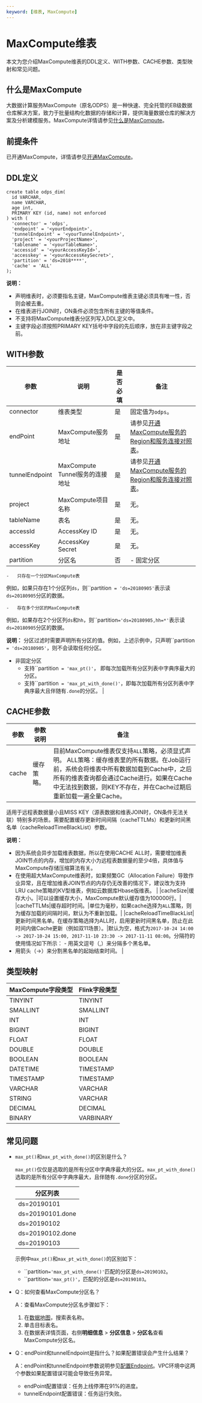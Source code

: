 ```yaml
---
keyword: [维表, MaxCompute]
---
```


# MaxCompute维表

本文为您介绍MaxCompute维表的DDL定义、WITH参数、CACHE参数、类型映射和常见问题。

## 什么是MaxCompute

大数据计算服务MaxCompute（原名ODPS）是一种快速、完全托管的EB级数据仓库解决方案，致力于批量结构化数据的存储和计算，提供海量数据仓库的解决方案及分析建模服务。MaxCompute详情请参见[什么是MaxCompute](/cn.zh-CN/产品简介/什么是MaxCompute.md)。

## 前提条件

已开通MaxCompute，详情请参见[开通MaxCompute](/cn.zh-CN/准备工作/开通MaxCompute.md)。

## DDL定义

```
create table odps_dim(
  id VARCHAR,
  name VARCHAR,
  age int,
  PRIMARY KEY (id, name) not enforced
) with (
  'connector' = 'odps', 
  'endpoint' = '<yourEndpoint>',
  'tunnelEndpoint' = '<yourTunnelEndpoint>',
  'project' = '<yourProjectName>',
  'tablename' = '<yourTableName>',
  'accessid' = '<yourAccessKeyId>',
  'accesskey' = '<yourAccessKeySecret>',
  'partition' = 'ds=2018****',
  'cache' = 'ALL'
);
```

**说明：**

-   声明维表时，必须要指名主键，MaxCompute维表主键必须具有唯一性，否则会被去重。
-   在维表进行JOIN时，ON条件必须包含所有主键的等值条件。
-   不支持将MaxCompute维表分区列写入DDL定义中。
-   主键字段必须按照PRIMARY KEY括号中字段的先后顺序，放在非主键字段之前。

## WITH参数

|参数|说明|是否必填|备注|
|--|--|----|--|
|connector|维表类型|是|固定值为`odps`。|
|endPoint|MaxCompute服务地址|是|请参见[开通MaxCompute服务的Region和服务连接对照表](/cn.zh-CN/准备工作/配置Endpoint.md)。|
|tunnelEndpoint|MaxCompute Tunnel服务的连接地址|是|请参见[开通MaxCompute服务的Region和服务连接对照表](/cn.zh-CN/准备工作/配置Endpoint.md)。|
|project|MaxCompute项目名称|是|无。|
|tableName|表名|是|无。|
|accessId|AccessKey ID|是|无。|
|accessKey|AccessKey Secret|是|无。|
|partition|分区名|否|-   固定分区
    -   只存在一个分区MaxCompute表

例如，如果只存在1个分区列`ds`，则``partition` = 'ds=20180905'`表示读`ds=20180905`分区的数据。

    -   存在多个分区的MaxCompute表

例如，如果存在2个分区列`ds`和`hh`，则``partition`='ds=20180905,hh=*'`表示读`ds=20180905`分区的数据。

**说明：** 分区过滤时需要声明所有分区的值。例如，上述示例中，只声明``partition` = 'ds=20180905'`，则不会读取任何分区。

-   非固定分区
    -   支持``partition` = 'max_pt()'`， 即每次加载所有分区列表中字典序最大的分区。
    -   支持``partition` = 'max_pt_with_done()'`，即每次加载所有分区列表中字典序最大且伴随有`.done`的分区。 |

## CACHE参数

|参数|参数说明|备注|
|--|----|--|
|cache|缓存策略。|目前MaxCompute维表仅支持`ALL`策略，必须显式声明。 ALL策略：缓存维表里的所有数据。在Job运行前，系统会将维表中所有数据加载到Cache中，之后所有的维表查询都会通过Cache进行。如果在Cache中无法找到数据，则KEY不存在，并在Cache过期后重新加载一遍全量Cache。

适用于远程表数据量小且MISS KEY（源表数据和维表JOIN时，ON条件无法关联）特别多的场景。需要配置缓存更新时间间隔（cacheTTLMs）和更新时间黑名单（cacheReloadTimeBlackList）参数。

**说明：**

-   因为系统会异步加载维表数据，所以在使用CACHE ALL时，需要增加维表JOIN节点的内存，增加的内存大小为远程表数据量的至少4倍，具体值与MaxCompute存储压缩算法有关。
-   在使用超大MaxCompute维表时，如果频繁GC（Allocation Failure）导致作业异常，且在增加维表JOIN节点的内存仍无改善的情况下，建议改为支持LRU cache策略的KV型维表，例如云数据库Hbase版维表。 |
|cacheSize|缓存大小。|可以设置缓存大小，MaxCompute默认缓存值为100000行。|
|cacheTTLMs|缓存超时时间。|单位为毫秒，如果cache选择为`ALL`策略，则为缓存加载的间隔时间，默认为不重新加载。|
|cacheReloadTimeBlackList|更新时间黑名单。在缓存策略选择为ALL时，启用更新时间黑名单，防止在此时间内做Cache更新（例如双11场景）。|默认为空，格式为`2017-10-24 14:00 -> 2017-10-24 15:00, 2017-11-10 23:30 -> 2017-11-11 08:00`。分隔符的使用情况如下所示： -   用英文逗号（,）来分隔多个黑名单。
-   用箭头（-\>）来分割黑名单的起始结束时间。 |

## 类型映射

|MaxCompute字段类型|Flink字段类型|
|--------------|---------|
|TINYINT|TINYINT|
|SMALLINT|SMALLINT|
|INT|INT|
|BIGINT|BIGINT|
|FLOAT|FLOAT|
|DOUBLE|DOUBLE|
|BOOLEAN|BOOLEAN|
|DATETIME|TIMESTAMP|
|TIMESTAMP|TIMESTAMP|
|VARCHAR|VARCHAR|
|STRING|VARCHAR|
|DECIMAL|DECIMAL|
|BINARY|VARBINARY|

## 常见问题

-   `max_pt()`和`max_pt_with_done()`的区别是什么？

    `max_pt()`仅仅是选取的是所有分区中字典序最大的分区。`max_pt_with_done()`选取的是所有分区中字典序最大，且伴随有`.done`分区的分区。

    |分区列表|
    |----|
    |ds=20190101|
    |ds=20190101.done|
    |ds=20190102|
    |ds=20190102.done|
    |ds=20190103|

    示例中`max_pt()`和`max_pt_with_done()`的区别如下：

    -   ``partition`='max_pt_with_done()'`匹配的分区是`ds=20190102`。
    -   ``partition`='max_pt()'`，匹配的分区是`ds=20190103`。
-   Q：如何查看MaxCompute分区名？

    A：查看MaxCompute分区名步骤如下：

    1.  在[数据地图](https://meta.dw.alibaba-inc.com/store/index.html)，搜索表名称。
    2.  单击目标表名。
    3.  在数据表详情页面，右侧**明细信息** \> **分区信息** \> **分区名**查看MaxCompute分区名。
-   Q：endPoint和tunnelEndpoint是指什么？如果配置错误会产生什么结果？

    A：endPoint和tunnelEndpoint参数说明参见[配置Endpoint](/cn.zh-CN/准备工作/配置Endpoint.md)。VPC环境中这两个参数如果配置错误可能会导致任务异常。

    -   endPoint配置错误：任务上线停滞在91%的进度。
    -   tunnelEndpoint配置错误：任务运行失败。

